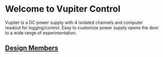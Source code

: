 # Welcome to Vupiter Control

Vupiter is a DC power supply with 4 isolated channels and computer readout for logging/control. Easy to customize power supply opens the door to a wide range of experimentation.







## [Design Members](https://ams0187.github.io/Vupiter/members) 

